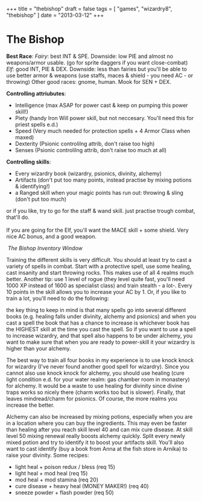 +++
title = "thebishop"
draft = false
tags = [
    "games",
    "wizardry8",
    "thebishop"
]
date = "2013-03-12"
+++
# The Bishop 

<HTML>
<div><span style######"float: right;"> <img src"../../games/Wizardry8/bishop.gif" style="border: none;" /></span></div>
<strong>Best Race</strong>:
<em>Fairy</em>: best INT & SPE. Downside: low PIE and almost no weapons/armor usable. (go for sprite daggers if you want close-combat)
<em>Elf</em>: good INT, PIE & DEX. Downside: less than fairies but you'll be able to use better armor & weapons (use staffs, maces & shield - you need AC - or throwing)
Other good races: gnome, human. Mook for SEN + DEX.
</HTML>

**Controlling attriubutes**:

  * Intelligence (max ASAP for power cast & keep on pumping this power skill!)
  * Piety (handy Iron Will power skill, but not neccesary. You'll need this for priest spells e.d.)
  * Speed (Very much needed for protection spells + 4 Armor Class when maxed)
  * Dexterity (Psionic controlilng attrib, don't raise too high)
  * Senses (Psionic controlilng attrib, don't raise too much at all)

**Controlling skills**:

  * Every wizardry book (wizardry, psionics, divinity, alchemy)
  * Artifacts (don't put too many points, instead practise by mixing potions & identifying!)
  * a Ranged skill when your magic points has run out: throwing & sling (don't put too much)

or if you like, try to go for the staff & wand skill. just practise trough combat, that'll do.<br/><br/>
If you are going for the Elf, you'll want the MACE skill + some shield. Very nice AC bonus, and a good weapon.

<HTML>
<div style######"text-align: center;"><img title"The Bishop Inventory" src######"../../games/Wizardry8/bishopInv.jpg" alt"The Bishop Inventory" />
<em>The Bishop Inventory Window</em></div>
</HTML>

Training the different skills is very difficult. You should at least try to cast a variety of spells in combat. Start with a protective spell, use some healing, cast insanity and start throwing rocks. This makes use of all 4 realms much better. Another tip: use 1 level of rogue (they level quite fast, you'll need 1000 XP instead of 1600 as specialist class) and train stealth - a lot-. Every 10 points in the skill allows you to increase your AC by 1. Or, if you like to train a lot, you'll need to do the following:

the key thing to keep in mind is that many spells go into several different books (e.g. healing falls under divinity, alchemy and psionics) and when you cast a spell the book that has a chance to increase is whichever book has the HIGHEST skill at the time you cast the spell. So if you want to use a spell to increase wizardry, and that spell also happens to be under alchemy, you want to make sure that when you are ready to power-skill it your wizardry is higher than your alchemy.

The best way to train all four books in my experience is to use knock knock for wizardry (I've never found another good spell for wizardry). Since you cannot also use knock knock for alchemy, you should use healing (cure light condition e.d. for your water realm: gas chamber room in monastery) for alchemy. It would be a waste to use healing for divinity since divine traps works so nicely there (charm works too but is slower). Finally, that leaves mindread/charm for psionics. Of course, the more realms you increase the better.

Alchemy can also be increased by mixing potions, especially when you are in a location where you can buy the ingredients. This may even be faster than healing after you reach skill level 40 and can mix cure disease. At skill level 50 mixing renewal really boosts alchemy quickly. Split every newly mixed potion and try to identify it to boost your artifacts skill. You'll also want to cast identify (buy a book from Anna at the fish store in Arnika) to raise your divinity. Some recipes:


  * light heal + poison redux / bless (req 15)
  * light heal + mod heal (req 15)
  * mod heal + mod stamina (req 20)
  * cure disease + heavy heal (MONEY MAKER!) (req 40)
  * sneeze powder + flash powder (req 50)
